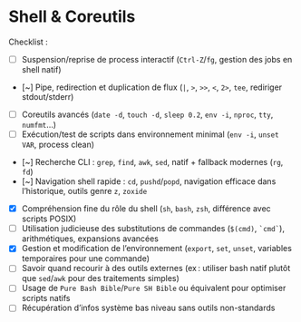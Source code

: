 # **Shell & Coreutils**

Checklist :

* [ ] Suspension/reprise de process interactif (`Ctrl-Z`/`fg`, gestion des jobs en shell natif)
* [~] Pipe, redirection et duplication de flux (`|`, `>`, `>>`, `<`, `2>`, `tee`, rediriger stdout/stderr)
* [ ] Coreutils avancés (`date -d`, `touch -d`, `sleep 0.2`, `env -i`, `nproc`, `tty`, `numfmt`…)
* [ ] Exécution/test de scripts dans environnement minimal (`env -i`, `unset VAR`, process clean)
* [~] Recherche CLI : `grep`, `find`, `awk`, `sed`, natif + fallback modernes (`rg`, `fd`)
* [~] Navigation shell rapide : `cd`, `pushd`/`popd`, navigation efficace dans l’historique, outils genre `z`, `zoxide`
* [x] Compréhension fine du rôle du shell (`sh`, `bash`, `zsh`, différence avec scripts POSIX)
* [ ] Utilisation judicieuse des substitutions de commandes (`$(cmd)`, `` `cmd` ``), arithmétiques, expansions avancées
* [x] Gestion et modification de l’environnement (`export`, `set`, `unset`, variables temporaires pour une commande)
* [ ] Savoir quand recourir à des outils externes (ex : utiliser bash natif plutôt que `sed`/`awk` pour des traitements simples)
* [ ] Usage de `Pure Bash Bible`/`Pure SH Bible` ou équivalent pour optimiser scripts natifs
* [ ] Récupération d’infos système bas niveau sans outils non-standards
